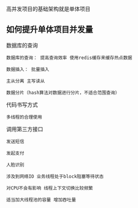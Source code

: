 
高并发项目的基础架构就是单体项目

如何提升单体项目并发量
---

数据库的查询

    数据库的查询： 提高查询效率 使用redis缓存来缓存热点数据

    数据插入： 批量插入

    主从分离 主写读从

    数据分片（hash算法对数据进行分片，不适合范围查询）

代码书写方式

    多线程的合理使用

调用第三方接口

    发送短信

    发起支付
    
    人脸识别

    涉及到网络IO 业务线程处于block阻塞等待状态

    对CPU不会有影响 线程上下文切换比较频繁

    适当加大线程池的容量 增加吞吐量

    